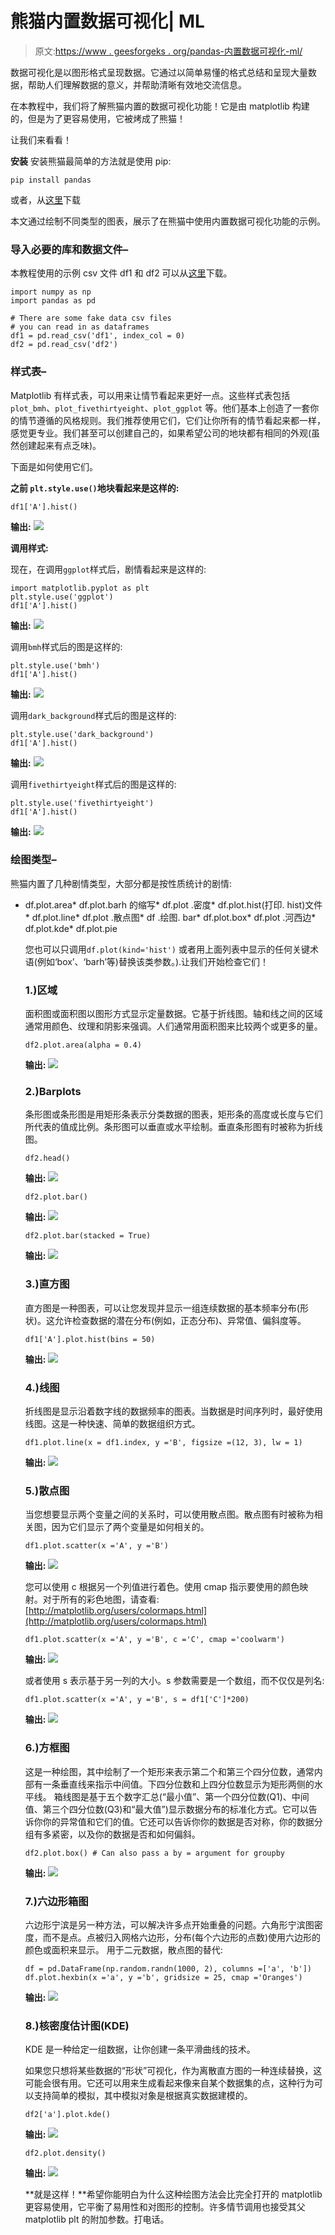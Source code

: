 # 熊猫内置数据可视化| ML

> 原文:[https://www . geesforgeks . org/pandas-内置数据可视化-ml/](https://www.geeksforgeeks.org/pandas-built-in-data-visualization-ml/)

数据可视化是以图形格式呈现数据。它通过以简单易懂的格式总结和呈现大量数据，帮助人们理解数据的意义，并帮助清晰有效地交流信息。

在本教程中，我们将了解熊猫内置的数据可视化功能！它是由 matplotlib 构建的，但是为了更容易使用，它被烤成了熊猫！

让我们来看看！

**安装**
安装熊猫最简单的方法就是使用 pip:

```
pip install pandas

```

或者，从[这里](https://pypi.org/project/pandas/#downloads)下载

本文通过绘制不同类型的图表，展示了在熊猫中使用内置数据可视化功能的示例。

### 导入必要的库和数据文件–

本教程使用的示例 csv 文件 df1 和 df2 可以从[这里](https://drive.google.com/file/d/1nQWuiHZvNef4UuakMUDhaPWC_BANIt2p/view?usp=sharing)下载。

```
import numpy as np
import pandas as pd

# There are some fake data csv files
# you can read in as dataframes
df1 = pd.read_csv('df1', index_col = 0)
df2 = pd.read_csv('df2')
```

### 样式表–

Matplotlib 有样式表，可以用来让情节看起来更好一点。这些样式表包括`plot_bmh`、`plot_fivethirtyeight`、`plot_ggplot` 等。他们基本上创造了一套你的情节遵循的风格规则。我们推荐使用它们，它们让你所有的情节看起来都一样，感觉更专业。我们甚至可以创建自己的，如果希望公司的地块都有相同的外观(虽然创建起来有点乏味)。

下面是如何使用它们。

**之前 `plt.style.use()`地块看起来是这样的:**

```
df1['A'].hist()
```

**输出:**
![](img/0844be25159a9306f4e174b1b0b46e58.png)

**调用样式:**

现在，在调用`ggplot`样式后，剧情看起来是这样的:

```
import matplotlib.pyplot as plt
plt.style.use('ggplot')
df1['A'].hist()
```

**输出:**
![](img/0844be25159a9306f4e174b1b0b46e58.png)

调用`bmh`样式后的图是这样的:

```
plt.style.use('bmh')
df1['A'].hist()
```

**输出:**
![](img/dfd7d0495da914a8d4140e4b7d104a19.png)

调用`dark_background`样式后的图是这样的:

```
plt.style.use('dark_background')
df1['A'].hist()
```

**输出:**
![](img/cb8107b9816e483c391dcadfaf184672.png)

调用`fivethirtyeight`样式后的图是这样的:

```
plt.style.use('fivethirtyeight')
df1['A'].hist()
```

**输出:**
![](img/d96ac1f0fe372ebbf8ac0201206e8392.png)

### 绘图类型–

熊猫内置了几种剧情类型，大部分都是按性质统计的剧情:

*   df.plot.area*   df.plot.barh 的缩写*   df.plot .密度*   df.plot.hist(打印. hist)文件*   df.plot.line*   df.plot .散点图*   df .绘图. bar*   df.plot.box*   df.plot .河西边*   df.plot.kde*   df.plot.pie

    您也可以只调用`df.plot(kind='hist')` 或者用上面列表中显示的任何关键术语(例如‘box’、‘barh’等)替换该类参数。).让我们开始检查它们！

    ### 1.)区域

    面积图或面积图以图形方式显示定量数据。它基于折线图。轴和线之间的区域通常用颜色、纹理和阴影来强调。人们通常用面积图来比较两个或更多的量。

    ```
    df2.plot.area(alpha = 0.4)
    ```

    **输出:**
    ![](img/2a1e9877b6f67899963e15b2977ae5ac.png)

    ### 2.)Barplots

    条形图或条形图是用矩形条表示分类数据的图表，矩形条的高度或长度与它们所代表的值成比例。条形图可以垂直或水平绘制。垂直条形图有时被称为折线图。

    ```
    df2.head()
    ```

    **输出:**
    ![](img/c334ed424af48c1f2971c0b854f62ddc.png)

    ```
    df2.plot.bar()
    ```

    **输出:**
    ![](img/79ef0b96476fd23d75ab37140a0cedbf.png)

    ```
    df2.plot.bar(stacked = True)
    ```

    **输出:**
    ![](img/56ccec03a310b501dd4cd6e3822cfc7b.png)

    ### 3.)直方图

    直方图是一种图表，可以让您发现并显示一组连续数据的基本频率分布(形状)。这允许检查数据的潜在分布(例如，正态分布)、异常值、偏斜度等。

    ```
    df1['A'].plot.hist(bins = 50)
    ```

    **输出:**
    ![](img/5115cd0a7f3c66f6e7ba253d29c700ee.png)

    ### 4.)线图

    折线图是显示沿着数字线的数据频率的图表。当数据是时间序列时，最好使用线图。这是一种快速、简单的数据组织方式。

    ```
    df1.plot.line(x = df1.index, y ='B', figsize =(12, 3), lw = 1)
    ```

    **输出:**
    ![](img/fbc9e81f960248b2c82741d87e55f876.png)

    ### 5.)散点图

    当您想要显示两个变量之间的关系时，可以使用散点图。散点图有时被称为相关图，因为它们显示了两个变量是如何相关的。

    ```
    df1.plot.scatter(x ='A', y ='B')
    ```

    **输出:**
    ![](img/91197a4a362755e2da3e1ef6b9417b3b.png)

    您可以使用 c 根据另一个列值进行着色。使用 cmap 指示要使用的颜色映射。对于所有的彩色地图，请查看:[http://matplotlib.org/users/colormaps.html](http://matplotlib.org/users/colormaps.html)

    ```
    df1.plot.scatter(x ='A', y ='B', c ='C', cmap ='coolwarm')
    ```

    **输出:**
    ![](img/aee371d96dcc28c92f2958c90d7c71fb.png)

    或者使用 s 表示基于另一列的大小。s 参数需要是一个数组，而不仅仅是列名:

    ```
    df1.plot.scatter(x ='A', y ='B', s = df1['C']*200)
    ```

    **输出:**
    ![](img/37f59909ed165a1a6f3fd40da4253870.png)

    ### 6.)方框图

    这是一种绘图，其中绘制了一个矩形来表示第二个和第三个四分位数，通常内部有一条垂直线来指示中间值。下四分位数和上四分位数显示为矩形两侧的水平线。
    箱线图是基于五个数字汇总(“最小值”、第一个四分位数(Q1)、中间值、第三个四分位数(Q3)和“最大值”)显示数据分布的标准化方式。它可以告诉你你的异常值和它们的值。它还可以告诉你你的数据是否对称，你的数据分组有多紧密，以及你的数据是否和如何偏斜。

    ```
    df2.plot.box() # Can also pass a by = argument for groupby
    ```

    **输出:**
    ![](img/a248bd22ea82328128a4eaefdec7b64e.png)

    ### 7.)六边形箱图

    六边形宁滨是另一种方法，可以解决许多点开始重叠的问题。六角形宁滨图密度，而不是点。点被归入网格六边形，分布(每个六边形的点数)使用六边形的颜色或面积来显示。
    用于二元数据，散点图的替代:

    ```
    df = pd.DataFrame(np.random.randn(1000, 2), columns =['a', 'b'])
    df.plot.hexbin(x ='a', y ='b', gridsize = 25, cmap ='Oranges')
    ```

    **输出:**
    ![](img/1276798a6564259018326efdd660d642.png)

    ### 8.)核密度估计图(KDE)

    KDE 是一种给定一组数据，让你创建一条平滑曲线的技术。

    如果您只想将某些数据的“形状”可视化，作为离散直方图的一种连续替换，这可能会很有用。它还可以用来生成看起来像来自某个数据集的点，这种行为可以支持简单的模拟，其中模拟对象是根据真实数据建模的。

    ```
    df2['a'].plot.kde()
    ```

    **输出:**
    ![](img/db244baef0e353c11824d5d11bf09988.png)

    ```
    df2.plot.density()
    ```

    **输出:**
    ![](img/4883b74913cb8eec508901a15e13bff8.png)

    **就是这样！**希望你能明白为什么这种绘图方法会比完全打开的 matplotlib 更容易使用，它平衡了易用性和对图形的控制。许多情节调用也接受其父 matplotlib plt 的附加参数。打电话。